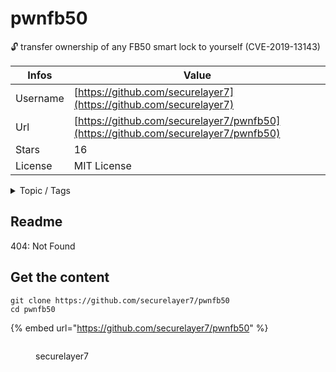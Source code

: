 # pwnfb50

:unlock: transfer ownership of any FB50 smart lock to yourself (CVE-2019-13143)

| Infos    | Value                                                              |
| -------- | -------------------------------------------------------------------|
| Username | [https://github.com/securelayer7](https://github.com/securelayer7) |
| Url      | [https://github.com/securelayer7/pwnfb50](https://github.com/securelayer7/pwnfb50)                                               |
| Stars    | 16                                                          |
| License  | MIT License                                                        |

<details>

<summary>Topic / Tags</summary>

* exploit* iot* smartlock

</details>

## Readme

404: Not Found


## Get the content

```
git clone https://github.com/securelayer7/pwnfb50
cd pwnfb50
```

{% embed url="https://github.com/securelayer7/pwnfb50" %}

<figure><img src="https://avatars.githubusercontent.com/u/14994455?v=4" alt=""><figcaption><p>securelayer7</p></figcaption></figure>
